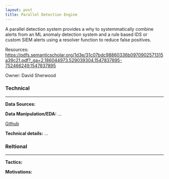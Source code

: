 ```yaml
---
layout: post
title: Parallel Detection Engine
---
```

A parallel detection system provides a why to systemmatically combine alerts from an ML anomaly detection system and a rule based IDS or custom SIEM alerts using a resolver function to reduce false positives.

Resources: <https://pdfs.semanticscholar.org/1d3e/31c07bdc98860336b0970902571315a39c21.pdf?_ga=2.186044973.529039304.1547837895-752466249.1547837895>

Owner: David Sherwood

### Technical
----
**Data Sources:**

**Data Manipulation/EDA:** ...

[Github](...)

**Technical details:** …

### Reltional
----
**Tactics:**

**Motivations:**
